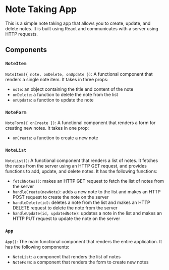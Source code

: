 # Note Taking App

This is a simple note taking app that allows you to create, update, and delete notes. It is built using React and communicates with a server using HTTP requests.

## Components

### `NoteItem`

`NoteItem({ note, onDelete, onUpdate })`: A functional component that renders a single note item. It takes in three props:

- `note`: an object containing the title and content of the note
- `onDelete`: a function to delete the note from the list
- `onUpdate`: a function to update the note

### `NoteForm`

`NoteForm({ onCreate })`: A functional component that renders a form for creating new notes. It takes in one prop:

- `onCreate`: a function to create a new note

### `NoteList`

`NoteList()`: A functional component that renders a list of notes. It fetches the notes from the server using an HTTP GET request, and provides functions to add, update, and delete notes. It has the following functions:

- `fetchNotes()`: makes an HTTP GET request to fetch the list of notes from the server
- `handleCreate(newNote)`: adds a new note to the list and makes an HTTP POST request to create the note on the server
- `handleDelete(id)`: deletes a note from the list and makes an HTTP DELETE request to delete the note from the server
- `handleUpdate(id, updatedNote)`: updates a note in the list and makes an HTTP PUT request to update the note on the server

### `App`

`App()`: The main functional component that renders the entire application. It has the following components:

- `NoteList`: a component that renders the list of notes
- `NoteForm`: a component that renders the form to create new notes
